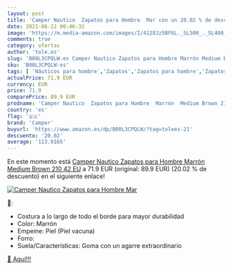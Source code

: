 ```yaml
---
layout: post
title: 'Camper Nautico  Zapatos para Hombre  Mar con un 20.02 % de descuento'
date: 2021-06-22 00:46:32
image: 'https://m.media-amazon.com/images/I/4128Jz5BF6L._SL500_._SL400_.jpg'
comments: true
category: ofertas
author: 'tole.es'
slug: 'B00L3CPQLW-es Camper Nautico Zapatos para Hombre Marrón Medium Brown 210...'
sku: 'B00L3CPQLW-es'
tags: [ 'Náuticos para hombre','Zapatos','Zapatos para hombre','Zapatos y complementos','camper','zapatos', ]
actualPrice: 71.9 EUR
currency: EUR
price: 71.9
comparePrice: 89.9 EUR
prodname: 'Camper Nautico  Zapatos para Hombre  Marrón  Medium Brown 210   42 EU'
country: 'es'
flag: '🇪🇸'
brand: 'Camper'
buyurl: 'https://www.amazon.es/dp/B00L3CPQLW/?tag=tolees-21'
descuento: '20.02'
average: '113.9165'
---
```


En este momento está [Camper Nautico  Zapatos para Hombre  Marrón  Medium Brown 210   42 EU](https://www.amazon.es/dp/B00L3CPQLW/?tag=tolees-21) a 71.9 EUR (original: 89.9 EUR) (20.02 %  de descuento) en el siguiente enlace!

[![Camper Nautico  Zapatos para Hombre  Mar](https://m.media-amazon.com/images/I/4128Jz5BF6L._SL500_._SL400_.jpg)](https://www.amazon.es/dp/B00L3CPQLW/?tag=tolees-21)

🔎:

- Costura a lo largo de todo el borde para mayor durabilidad
- Color: Marrón
- Empeine: Piel (Piel vacuna)
- Forro:
- Suela/Características: Goma con un agarre extraordinario

[🛒 Aquí!!!](https://www.amazon.es/dp/B00L3CPQLW/?tag=tolees-21)
